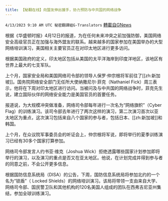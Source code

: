 ```yaml
---
title: 【秘翻在线】向盟友伸出援手，协力预防与中共国的网络战争
---
```

`4/13/2023 9:10 AM UTC 秘密翻譯組G-Translators` [轉載自GNews](https://gnews.org/articles/1099009)

根据《华盛顿时报》4月12日的报道，为在任何未来冲突之前加强防御，美国网络安全高级官员正在加强与海外盟友的联系。越来越多的国家参加在美国举办的大型网络培训演习，美国相关主要官员正在对印太地区进行更多访问。

根据美国政府的定义，印太地区包括从美国的太平洋海岸到印度洋地区，该地区有世界上最大的七支军队。

上个月，国家安全局和美国网络司令部的领导人保罗·仲宗根将军前往了[[zh:新加坡]]。国务院网络安全部门无任所大使纳撒尼尔·菲克（Nathaniel Fick）周三表示，他将在下周对印太地区进行访问。当被问及与中共国的网络战争时，菲克先生说，建立国际伙伴的网络安全能力是美国官员的首要任务。

报道说，为大规模冲突做准备，网络司令部每年进行一次名为“网络旗帜”（Cyber Flag）的训练演习。该司令部去年进行了两次这样的演习，第二次演习首次以亚太地区为重点，这次演习包括来自八个国家的参与者，包括日本、[[zh:新加坡]]和韩国。

上个月，在众议院军事委员会的听证会上，仲宗根将军说，即将举行的夏季训练演习已经有30多个国家打算参加。

网络司令部发言人约书亚·维克（Joshua Wick）拒绝透露哪些国家计划参加即将举行的演习，以及演习的重点是否又在亚太地区。他说，在计划完成并得到参与者的同意之前，不会公开更多信息。

根据国防信息系统局（DISA）的公告，下周，国防信息系统局将参加北约的一个名为“锁盾”（ Locked Shields）的网络培训演习。该局将带领一支由来自大学、网络司令部、国民警卫队和其他机构的120名美国人组成的团队在西弗吉尼亚州集结，参加全球训练演习。
